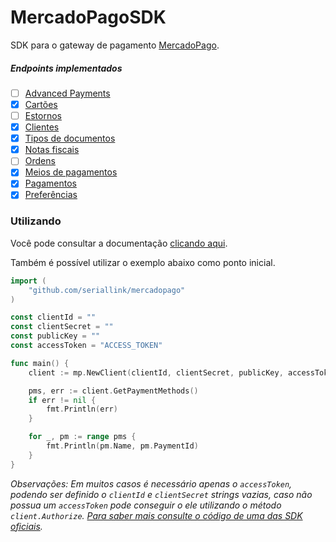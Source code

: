 # MercadoPagoSDK

SDK para o gateway de pagamento [MercadoPago](https://www.mercadopago.com.br/developers).

##### Endpoints implementados
- [ ] [Advanced Payments](https://www.mercadopago.com.br/developers/pt/reference/advanced_payments/_advanced_payments/post/)
- [x] [Cartões](https://www.mercadopago.com.br/developers/pt/reference/cards/_customers_customer_id_cards/get/)
- [ ] [Estornos](https://www.mercadopago.com.br/developers/pt/reference/chargebacks/_chargebacks_id/get/)
- [x] [Clientes](https://www.mercadopago.com.br/developers/pt/reference/customers/_customers/post/)
- [x] [Tipos de documentos](https://www.mercadopago.com.br/developers/pt/reference/identification_types/_identification_types/get/)
- [x] [Notas fiscais](https://www.mercadopago.com.br/developers/pt/reference/invoices/_invoices_id/get/)
- [ ] [Ordens](https://www.mercadopago.com.br/developers/pt/reference/merchant_orders/_merchant_orders/post/)
- [x] [Meios de pagamentos](https://www.mercadopago.com.br/developers/pt/reference/payment_methods/_payment_methods/get/)
- [x] [Pagamentos](https://www.mercadopago.com.br/developers/pt/reference/payments/_payments/post/)
- [x] [Preferências](https://www.mercadopago.com.br/developers/pt/reference/preferences/_checkout_preferences/post/)

### Utilizando

Você pode consultar a documentação [clicando aqui](https://godoc.org/github.com/seriallink/mercadopago).

Também é possível utilizar o exemplo abaixo como ponto inicial.

```go
import (
	"github.com/seriallink/mercadopago"
)

const clientId = ""
const clientSecret = ""
const publicKey = ""
const accessToken = "ACCESS_TOKEN"

func main() {
	client := mp.NewClient(clientId, clientSecret, publicKey, accessToken)

	pms, err := client.GetPaymentMethods()
	if err != nil {
		fmt.Println(err)
	}

	for _, pm := range pms {
		fmt.Println(pm.Name, pm.PaymentId)
	}
}
```

*Observações: Em muitos casos é necessário apenas o `accessToken`, podendo ser definido o `clientId` e `clientSecret` strings vazias, caso não possua um `accessToken` pode conseguir o ele utilizando o método `client.Authorize`. [Para saber mais consulte o código de uma das SDK oficiais](https://github.com/mercadopago/dx-php/blob/6ab8a49cd259e9e8eae0119b6f8dbe9b1a5aed56/src/MercadoPago/Config.php#L116).*





